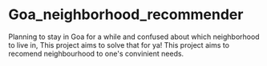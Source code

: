 # Goa_neighborhood_recommender
Planning to stay in Goa for a while and confused about which neighborhood to live in, This project aims to solve that for ya! 
This project aims to recomend neighbourhood to one's convinient needs.
